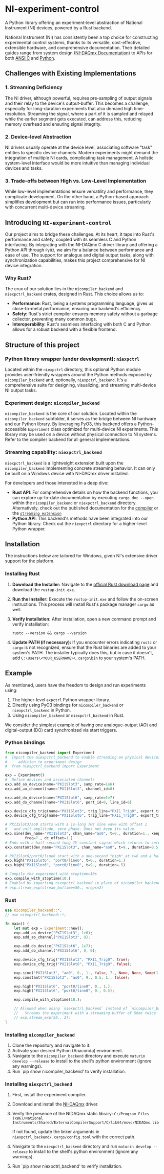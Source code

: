 # NI-experiment-control

A Python library offering an experiment-level abstraction of National Instrument (NI) devices, powered by a Rust backend.

National Instrument (NI) has consistently been a top choice for constructing experimental control systems, thanks to its versatile, cost-effective, extensible hardware, and comprehensive documentation. Their detailed guides range from system design ([NI-DAQmx Documentation](https://www.ni.com/docs/en-US/bundle/ni-daqmx/page/daqhelp/daqhelp.html)) to APIs for both [ANSI C](https://www.ni.com/docs/en-US/bundle/ni-daqmx-c-api-ref/page/cdaqmx/help_file_title.html) and [Python](https://nidaqmx-python.readthedocs.io).

## Challenges with Existing Implementations

### 1. Streaming Deficiency

The NI driver, although powerful, requires pre-sampling of output signals and their relay to the device's output-buffer. This becomes a challenge, especially for long-duration experiments that also demand high time-resolution. Streaming the signal, where a part of it is sampled and relayed while the earlier segment gets executed, can address this, reducing memory overhead and ensuring signal integrity.

### 2. Device-level Abstraction

NI drivers usually operate at the device level, associating software "task" entities to specific device channels. Modern experiments might demand the integration of multiple NI cards, complicating task management. A holistic system-level interface would be more intuitive than managing individual devices and tasks.

### 3. Trade-offs between High vs. Low-Level Implementation

While low-level implementations ensure versatility and performance, they complicate development. On the other hand, a Python-based approach simplifies development but can run into performance issues, particularly with concurrent multi-device streaming.

## Introducing `NI-experiment-control`

Our project aims to bridge these challenges. At its heart, it taps into Rust's performance and safety, coupled with its seamless C and Python interfacing. By integrating with the NI-DAQmx C driver library and offering a Python API through `PyO3`, we aim for a balance between performance and ease of use. The support for analogue and digital output tasks, along with synchronization capabilities, makes this project comprehensive for NI device integration.

### Why Rust?
The crux of our solution lies in the `nicompiler_backend` and `niexpctrl_backend` crates, designed in Rust. This choice allows us to:

- **Performance**: Rust, being a systems programming language, gives us close-to-metal performance, ensuring our backend's efficiency.
- **Safety**: Rust's strict compiler ensures memory safety without a garbage collector, preventing many common bugs.
- **Interoperability**: Rust's seamless interfacing with both C and Python allows for a robust backend with a flexible frontend.

## Structure of this project

### Python library wrapper (under development): `niexpctrl`

Located within the `niexpctrl` directory, this optional Python module provides user-friendly wrappers around the Python methods exposed by `nicompiler_backend` and, optionally, `niexpctrl_backend`. It's a comprehensive suite for designing, visualizing, and streaming multi-device NI output tasks.

### Experiment design: `nicompiler_backend`

`nicompiler_backend` is the core of our solution. Located within the `nicompiler_backend` subfolder, it serves as the bridge between NI hardware and our Python library. By leveraging [PyO3](https://github.com/PyO3/pyo3), this backend offers a Python-accessible `Experiment` class optimized for multi-device NI experiments. This library may be used on a device without physical connection to NI systems. Refer to the compiler backend for all general implementations. 

### Streaming capability: `niexpctrl_backend`

`niexpctrl_backend` is a lightweight extension built upon the `nicompiler_backend` implementing concrete streaming behavior. It can only be built on a Windows device with NI-DAQmx driver installed. 

For developers and those interested in a deep dive:

- **Rust API**: For comprehensive details on how the backend functions, you can explore up-to-date documentation by executing `cargo doc --open` within the `nicompiler_backend` or `niexpctrl_backend` directory. Alternatively, check out the published documentation for the [compiler](https://docs.rs/nicompiler_backend/latest/nicompiler_backend/) or the [`streaming extension`](https://docs.rs/niexpctrl_backend/latest/niexpctrl_backend/)
- **Python API**: This backend's methods have been integrated into our Python library. Check out the `niexpctrl` directory for a higher-level Python wrapper. 

## Installation

The instructions below are tailored for Windows, given NI's extensive driver support for the platform.

### Installing Rust 

1. **Download the Installer:** Navigate to the [official Rust download page](https://www.rust-lang.org/tools/install) and download the `rustup-init.exe`.
   
2. **Run the Installer:** Execute the `rustup-init.exe` and follow the on-screen instructions. This process will install Rust's package manager `cargo` as well.

3. **Verify Installation:** After installation, open a new command prompt and  verify installiation: 


    ```rustc --version && cargo --version```
4. **Update PATH (if necessary):** If you encounter errors indicating `rustc` or `cargo` is not recognized, ensure that the Rust binaries are added to your system's PATH. The installer typically does this, but in case it doesn't, add `C:\Users\<YOUR_USERNAME>\.cargo\bin` to your system's PATH.

## Example
As mentioned, users have the freedom to design and run experiments using: 
1. The higher-level `expctrl` Python wrapper library. 
2. Directly using PyO3 bindings for `nicompiler_backend` or `niexpctrl_backend` in Python. 
3. Using `nicompiler_backend` or `niexpctrl_backend` in Rust. 

We consider the simplest example of having one analogue-output (AO) and digital-output (DO) card synchronized via start triggers. 

### Python bindings
```Python
from nicompiler_backend import Experiment
#  Import the niexpctrl_backend to enable streaming on physical devices in 
#     addition to experiment design
#  from niexpctrl_backend import Experiment

exp = Experiment()
#  Define devices and associated channels
exp.add_ao_device(name="PXI1Slot3", samp_rate=1e6)
exp.add_ao_channel(name="PXI1Slot3", channel_id=0)

exp.add_do_device(name="PXI1Slot6", samp_rate=1e7)
exp.add_do_channel(name="PXI1Slot6", port_id=0, line_id=0)

exp.device_cfg_trig(name="PXI1Slot3", trig_line="PXI1_Trig0", export_trig=True)
exp.device_cfg_trig(name="PXI1Slot6", trig_line="PXI1_Trig0", export_trig=False)

# PXI1Slot3/ao0 starts with a 1s-long 7Hz sine wave with offset 1
#   and unit amplitude, zero phase. Does not keep its value.
exp.sine(dev_name="PXI1Slot3", chan_name="ao0", t=0., duration=1., keep_val=False,
         freq=7., dc_offset=1.)
# Ends with a half-second long 1V constant signal which returns to zero
exp.constant(dev_name="PXI1Slot3", chan_name="ao0", t=9., duration=0.5, value=1., keep_val=False)

# PXI1Slot6/port0/line0 start with a one-second "high" at t=0 and a half-second high at t=9
exp.high("PXI1Slot6", "port0/line0", t=0., duration=1.)
exp.high("PXI1Slot6", "port0/line0", t=9., duration=.5)

# Compile the experiment with stoptime=10s
exp.compile_with_stoptime(10.)
# Enabled by importing niexpctrl_backend in place of nicompiler_backend
# exp.stream_exp(stream_buftime=50., nreps=2)
```

### Rust
```Rust 
use nicompiler_backend::*;
// use niexpctrl_backend::*; 

fn main() {
    let mut exp = Experiment::new();
    exp.add_ao_device("PXI1Slot3", 1e6);
    exp.add_ao_channel("PXI1Slot3", 0); 

    exp.add_do_device("PXI1Slot6", 1e7);
    exp.add_do_channel("PXI1Slot6", 0, 0);

    exp.device_cfg_trig("PXI1Slot3", "PXI1_Trig0", true);
    exp.device_cfg_trig("PXI1Slot6", "PXI1_Trig0", false);

    exp.sine("PXI1Slot3", "ao0", 0., 1., false, 7., None, None, Some(1.));
    exp.constant("PXI1Slot3", "ao0", 9., 0.5, 1., false);

    exp.high("PXI1Slot6", "port0/line0", 0., 1.);
    exp.high("PXI1Slot6", "port0/line0", 9., 0.5);

    exp.compile_with_stoptime(10.);

    // Allowed when using `niexpctrl_backend` instead of `nicompiler_backend`:
    //   Streams the experiment with a streaming buffer of 50ms twice
    // exp.stream_exp(50., 2); 
}
```


### Installing `nicompiler_backend`

1. Clone the repository and navigate to it.
2. Activate your desired Python (Anaconda) environment.
3. Navigate to the `nicompiler_backend` directory and execute `maturin develop --release` to install to the shell's python environment (ignore any warnings).
4. Run `pip show nicompiler_backend' to verify installation.

### Installing `niexpctrl_backend`

1. First, install the experiment compiler.
2. Download and install the [NI-DAQmx](https://www.ni.com/en/support/downloads/drivers/download.ni-daq-mx.html#484356) driver. 
3. Verify the presence of the NIDAQmx static library:
   ````C:/Program Files (x86)/National Instruments/Shared/ExternalCompilerSupport/C/lib64/msvc/NIDAQmx.lib````
   
   If not found, update the linker arguments in `niexpctrl_backend/.cargo/config.toml` with the correct path. 
4. Navigate to the `niexpctrl_backend` directory and run `maturin develop --release` to install to the shell's python environment (ignore any warnings).
5. Run `pip show niexpctrl_backend' to verify installation.
